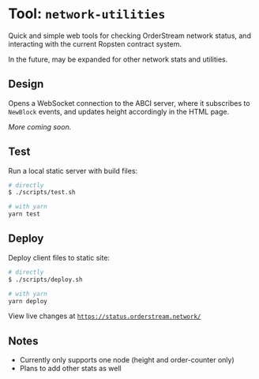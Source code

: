 # Tool: `network-utilities`
Quick and simple web tools for checking OrderStream network status, and interacting with the current Ropsten contract system.

In the future, may be expanded for other network stats and utilities.

## Design

Opens a WebSocket connection to the ABCI server, where it subscribes to `NewBlock` events, and updates height accordingly in the HTML page.

_More coming soon._

## Test

Run a local static server with build files:

```bash
# directly
$ ./scripts/test.sh

# with yarn
yarn test
```

## Deploy

Deploy client files to static site:

```bash
# directly
$ ./scripts/deploy.sh

# with yarn
yarn deploy
```

View live changes at [`https://status.orderstream.network/`](https://status.orderstream.network/)

## Notes

- Currently only supports one node (height and order-counter only)
- Plans to add other stats as well

